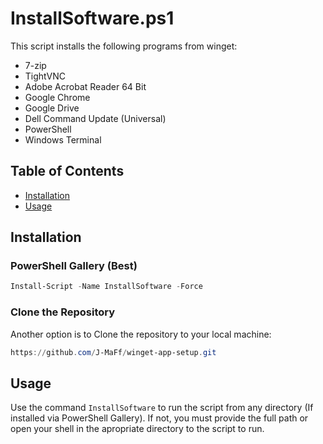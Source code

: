 # InstallSoftware.ps1

This script installs the following programs from winget:

- 7-zip
- TightVNC
- Adobe Acrobat Reader 64 Bit
- Google Chrome
- Google Drive
- Dell Command Update (Universal)
- PowerShell
- Windows Terminal

## Table of Contents

- [Installation](#installation)
- [Usage](#usage)

## Installation

### PowerShell Gallery (Best)

```powershell
Install-Script -Name InstallSoftware -Force
```

### Clone the Repository

Another option is to Clone the repository to your local machine:

```powershell
https://github.com/J-MaFf/winget-app-setup.git
```

## Usage

Use the command `InstallSoftware` to run the script from any directory (If installed via PowerShell Gallery). If not, you must provide the full path or open your shell in the apropriate directory to the script to run.
